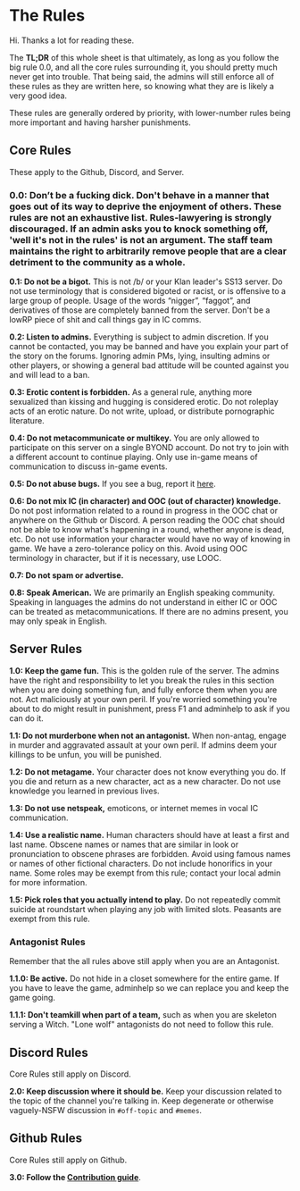 # The Rules
Hi. Thanks a lot for reading these.

The **TL;DR** of this whole sheet is that ultimately, as long as you follow the big rule 0.0, and all the core rules surrounding it, you should pretty much never get into trouble. That being said, the admins will still enforce all of these rules as they are written here, so knowing what they are is likely a very good idea.

These rules are generally ordered by priority, with lower-number rules being more important and having harsher punishments.
## Core Rules
These apply to the Github, Discord, and Server.

### 0.0: Don’t be a fucking dick. Don't behave in a manner that goes out of its way to deprive the enjoyment of others. These rules are not an exhaustive list. Rules-lawyering is strongly discouraged. If an admin asks you to knock something off, 'well it's not in the rules' is not an argument. The staff team maintains the right to arbitrarily remove people that are a clear detriment to the community as a whole.

**0.1: Do not be a bigot.** This is not /b/ or your Klan leader's SS13 server. Do not use terminology that is considered bigoted or racist, or is offensive to a large group of people. Usage of the words “nigger”, “faggot”, and derivatives of those are completely banned from the server. Don't be a lowRP piece of shit and call things gay in IC comms.

**0.2: Listen to admins.** Everything is subject to admin discretion. If you cannot be contacted, you may be banned and have you explain your part of the story on the forums. Ignoring admin PMs, lying, insulting admins or other players, or showing a general bad attitude will be counted against you and will lead to a ban.

**0.3: Erotic content is forbidden.** As a general rule, anything more sexualized than kissing and hugging is considered erotic. Do not roleplay acts of an erotic nature. Do not write, upload, or distribute pornographic literature.

**0.4: Do not metacommunicate or multikey.** You are only allowed to participate on this server on a single BYOND account. Do not try to join with a different account to continue playing. Only use in-game means of communication to discuss in-game events.

**0.5: Do not abuse bugs.** If you see a bug, report it [here](https://github.com/morrowwolf/Barony13/issues).

**0.6: Do not mix IC (in character) and OOC (out of character) knowledge.** Do not post information related to a round in progress in the OOC chat or anywhere on the Github or Discord. A person reading the OOC chat should not be able to know what's happening in a round, whether anyone is dead, etc. Do not use information your character would have no way of knowing in game. We have a zero-tolerance policy on this. Avoid using OOC terminology in character, but if it is necessary, use LOOC.

**0.7: Do not spam or advertise.**

**0.8: Speak American.** We are primarily an English speaking community. Speaking in languages the admins do not understand in either IC or OOC can be treated as metacommunications. If there are no admins present, you may only speak in English.


## Server Rules

**1.0: Keep the game fun.** This is the golden rule of the server. The admins have the right and responsibility to let you break the rules in this section when you are doing something fun, and fully enforce them when you are not. Act maliciously at your own peril. If you're worried something you're about to do might result in punishment, press F1 and adminhelp to ask if you can do it.

**1.1: Do not murderbone when not an antagonist.** When non-antag, engage in murder and aggravated assault at your own peril. If admins deem your killings to be unfun, you will be punished.

**1.2: Do not metagame.** Your character does not know everything you do. If you die and return as a new character, act as a new character. Do not use knowledge you learned in previous lives.

**1.3: Do not use netspeak,** emoticons, or internet memes in vocal IC communication.

**1.4: Use a realistic name.** Human characters should have at least a first and last name. Obscene names or names that are similar in look or pronunciation to obscene phrases are forbidden. Avoid using famous names or names of other fictional characters. Do not include honorifics in your name. Some roles may be exempt from this rule; contact your local admin for more information.

**1.5: Pick roles that you actually intend to play.**  Do not repeatedly commit suicide at roundstart when playing any job with limited slots. Peasants are exempt from this rule.

### Antagonist Rules
Remember that the all rules above still apply when you are an Antagonist.

**1.1.0: Be active.** Do not hide in a closet somewhere for the entire game. If you have to leave the game, adminhelp so we can replace you and keep the game going.

**1.1.1: Don't teamkill when part of a team,** such as when you are skeleton serving a Witch. "Lone wolf" antagonists do not need to follow this rule.

## Discord Rules
Core Rules still apply on Discord.

**2.0: Keep discussion where it should be.** Keep your discussion related to the topic of the channel you're talking in. Keep degenerate or otherwise vaguely-NSFW discussion in `#off-topic` and `#memes`.

## Github Rules
Core Rules still apply on Github.

**3.0: Follow the [Contribution guide](https://github.com/morrowwolf/Barony13/blob/master/.github/CONTRIBUTING.md)**.
